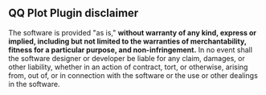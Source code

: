 ## QQ Plot Plugin disclaimer

The software is provided "as is," **without warranty of any kind, express or implied, including but not limited to the warranties of merchantability, fitness for a particular purpose, and non-infringement.** 
In no event shall the software designer or developer be liable for any claim, damages, or other liability, whether in an action of contract, tort, or otherwise, arising from, out of, or in connection with 
the software or the use or other dealings in the software.

